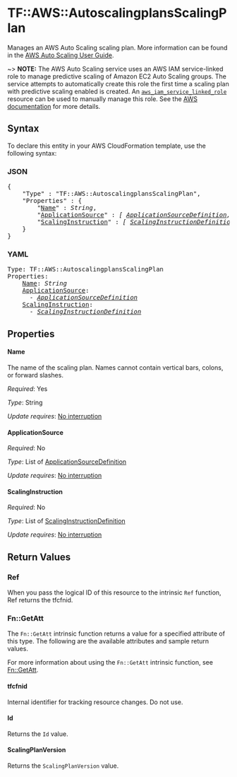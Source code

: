 # TF::AWS::AutoscalingplansScalingPlan

Manages an AWS Auto Scaling scaling plan.
More information can be found in the [AWS Auto Scaling User Guide](https://docs.aws.amazon.com/autoscaling/plans/userguide/what-is-aws-auto-scaling.html).

~> **NOTE:** The AWS Auto Scaling service uses an AWS IAM service-linked role to manage predictive scaling of Amazon EC2 Auto Scaling groups. The service attempts to automatically create this role the first time a scaling plan with predictive scaling enabled is created.
An [`aws_iam_service_linked_role`](/docs/providers/aws/r/iam_service_linked_role.html) resource can be used to manually manage this role.
See the [AWS documentation](https://docs.aws.amazon.com/autoscaling/plans/userguide/aws-auto-scaling-service-linked-roles.html#create-service-linked-role-manual) for more details.

## Syntax

To declare this entity in your AWS CloudFormation template, use the following syntax:

### JSON

<pre>
{
    "Type" : "TF::AWS::AutoscalingplansScalingPlan",
    "Properties" : {
        "<a href="#name" title="Name">Name</a>" : <i>String</i>,
        "<a href="#applicationsource" title="ApplicationSource">ApplicationSource</a>" : <i>[ <a href="applicationsourcedefinition.md">ApplicationSourceDefinition</a>, ... ]</i>,
        "<a href="#scalinginstruction" title="ScalingInstruction">ScalingInstruction</a>" : <i>[ <a href="scalinginstructiondefinition.md">ScalingInstructionDefinition</a>, ... ]</i>
    }
}
</pre>

### YAML

<pre>
Type: TF::AWS::AutoscalingplansScalingPlan
Properties:
    <a href="#name" title="Name">Name</a>: <i>String</i>
    <a href="#applicationsource" title="ApplicationSource">ApplicationSource</a>: <i>
      - <a href="applicationsourcedefinition.md">ApplicationSourceDefinition</a></i>
    <a href="#scalinginstruction" title="ScalingInstruction">ScalingInstruction</a>: <i>
      - <a href="scalinginstructiondefinition.md">ScalingInstructionDefinition</a></i>
</pre>

## Properties

#### Name

The name of the scaling plan. Names cannot contain vertical bars, colons, or forward slashes.

_Required_: Yes

_Type_: String

_Update requires_: [No interruption](https://docs.aws.amazon.com/AWSCloudFormation/latest/UserGuide/using-cfn-updating-stacks-update-behaviors.html#update-no-interrupt)

#### ApplicationSource

_Required_: No

_Type_: List of <a href="applicationsourcedefinition.md">ApplicationSourceDefinition</a>

_Update requires_: [No interruption](https://docs.aws.amazon.com/AWSCloudFormation/latest/UserGuide/using-cfn-updating-stacks-update-behaviors.html#update-no-interrupt)

#### ScalingInstruction

_Required_: No

_Type_: List of <a href="scalinginstructiondefinition.md">ScalingInstructionDefinition</a>

_Update requires_: [No interruption](https://docs.aws.amazon.com/AWSCloudFormation/latest/UserGuide/using-cfn-updating-stacks-update-behaviors.html#update-no-interrupt)

## Return Values

### Ref

When you pass the logical ID of this resource to the intrinsic `Ref` function, Ref returns the tfcfnid.

### Fn::GetAtt

The `Fn::GetAtt` intrinsic function returns a value for a specified attribute of this type. The following are the available attributes and sample return values.

For more information about using the `Fn::GetAtt` intrinsic function, see [Fn::GetAtt](https://docs.aws.amazon.com/AWSCloudFormation/latest/UserGuide/intrinsic-function-reference-getatt.html).

#### tfcfnid

Internal identifier for tracking resource changes. Do not use.

#### Id

Returns the <code>Id</code> value.

#### ScalingPlanVersion

Returns the <code>ScalingPlanVersion</code> value.

